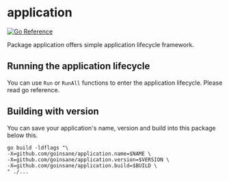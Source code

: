# application

[![Go Reference](https://pkg.go.dev/badge/github.com/goinsane/application.svg)](https://pkg.go.dev/github.com/goinsane/application)

Package application offers simple application lifecycle framework.

## Running the application lifecycle

You can use `Run` or `RunAll` functions to enter the application lifecycle. Please read go reference.

## Building with version

You can save your application's name, version and build into this package below this.

    go build -ldflags "\
    -X=github.com/goinsane/application.name=$NAME \
    -X=github.com/goinsane/application.version=$VERSION \
    -X=github.com/goinsane/application.build=$BUILD \
    " ./...
